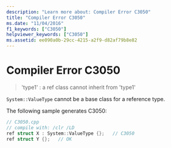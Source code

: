 ```yaml
---
description: "Learn more about: Compiler Error C3050"
title: "Compiler Error C3050"
ms.date: "11/04/2016"
f1_keywords: ["C3050"]
helpviewer_keywords: ["C3050"]
ms.assetid: ee090a0b-29cc-4215-a2f9-d82af79b8e82
---
```

# Compiler Error C3050

> 'type1' : a ref class cannot inherit from 'type1'

`System::ValueType` cannot be a base class for a reference type.

The following sample generates C3050:

```cpp
// C3050.cpp
// compile with: /clr /LD
ref struct X : System::ValueType {};   // C3050
ref struct Y {};   // OK
```
